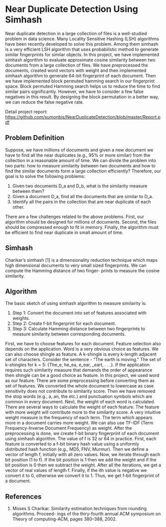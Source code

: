 # Near Duplicate Detection Using Simhash
Near duplicate detection in a large collection of files is a well-studied problem in data science. Many Locality Sensitive Hashing (LSH) algorithms have been recently developed to solve this problem. Among them simhash is a very efficient LSH algorithm that uses probabilistic method to generate similar fingerprints for similar objects. In this project, we have implemented simhash algorithm to evaluate approximate cosine similarity between two documents from a large collection of files. We have preprocessed the documents, created word vectors with weight and then implemented simhash algorithm to generate 64-bit fingerprint of each document. Then we have implemented block permuted hamming search in our fingerprint space. Block permuted Hamming search helps us to reduce the time to find similar pairs significantly. However, we have to consider a few false negatives in this result. By designing the block permutation in a better way, we can reduce the false negative rate.

Detail project report: https://github.com/sumonbis/NearDuplicateDetection/blob/master/Report.pdf

## Problem Definition
Suppose, we have millions of documents and given a new document we have to find all the near duplicates (e.g., 95% or more similar) from the collection in a reasonable amount of time. We can divide the problem into two parts: how to measure similarity between two documents and how to find the similar documents form a large collection efficiently? Therefore, our goal is to solve the following problems:

1. Given two documents D\_a and D\_b, what is the similarity measure between them?
2. Given a document D\_a, find all the documents that are similar to D\_a.
3. Identify all the pairs in the collection that are near duplicate of each other.

There are a few challenges related to the above problems. First, our algorithm should be designed for millions of documents. Second, the files should be compressed enough to fit in memory. Finally, the algorithm must be efficient to find near duplicate in small amount of time.

## Simhash
Charikar’s simhash [1] is a dimensionality reduction technique which maps high dimensional documents to very small sized fingerprints. We can compute the Hamming distance of two finger- prints to measure the cosine similarity.

## Algorithm

The basic sketch of using simhash algorithm to measure similarity is:

1. Step 1: Convert the document into set of features associated with weights.
2. Step 2: Create f-bit fingerprint for each document.
3. Step 3: Calculate Hamming distance between two fingerprints to measure similarity between corresponding documents.

First, we have to choose features for each document. Feature selection also depends on the application. Word is a very obvious choice as features. We can also choose shingle as feature. A k-shingle is every k-length adjacent set of characters. Consider the sentence - “The earth is moving.” The set of k-shingles for k = 5: {The\_e, he\_ea, e\_ear, \_eart, . . .}. If the application requires such similarity measure that demands the order of appearance then shingle can be a good choice as feature. In this project, we used word as our feature. There are some preprocessing before converting them as set of features. We converted the whole document to lowercase as case sensitivity does not contribute to similarity score. Then we have removed the stop words (e.g., a, an, the etc.) and punctuation symbols which are common in every document. Next, the weight of each word is calculated. There are several ways to calculate the weight of each feature. The feature with more weight will contribute more to the similarity score. A very intuitive weight measure is the frequency of each term. The term which appears more in a document carries more weight. We can also use TF-IDF (Term Frequency-Inverse Document Frequency) as weight.
After the preprocessing is done, we create f-bit binary fingerprint of each document using simhash algorithm. The value of f is 32 or 64 in practice. First, each feature is converted to a f-bit binary hash value using a uniformly distributed hash function (e.g., MD5, FNV, Murmur). Then we define a vector of length f, initially with all zero values. Now, we iterate through each bit position (1 to f). If the bit position is 1 then we add the weight and if the bit position is 0 then we subtract the weight. After all the iterations, we get a vector of real values of length f. Finally, if the ith value is negative we convert it to 0, otherwise we convert it to 1. Thus, we get f-bit fingerprint of a document.

## References
1. Moses S Charikar. Similarity estimation techniques from rounding algorithms. Proceed- ings of the thiry-fourth annual ACM symposium on Theory of computing-ACM, pages 380–388, 2002.
